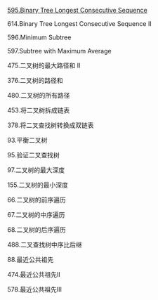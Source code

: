 [595.Binary Tree Longest Consecutive Sequence](https://github.com/xliu117/Leetcode/tree/master/step-by-step%20training/3.%20Binary%20Tree%20%26%20Divide%20Conquer/LeetCode298.%20Binary%20Tree%20Longest%20Consecutive%20Sequence)

614.Binary Tree Longest Consecutive Sequence II

596.Minimum Subtree

597.Subtree with Maximum Average

475.二叉树的最大路径和 II

376.二叉树的路径和

480.二叉树的所有路径

453.将二叉树拆成链表

378.将二叉查找树转换成双链表

93.平衡二叉树

95.验证二叉查找树

97.二叉树的最大深度

155.二叉树的最小深度

66.二叉树的前序遍历

67.二叉树的中序遍历

68.二叉树的后序遍历

488.二叉查找树中序比后继

88.最近公共祖先

474.最近公共祖先II

578.最近公共祖先III
